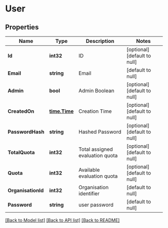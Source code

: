 # User

## Properties
Name | Type | Description | Notes
------------ | ------------- | ------------- | -------------
**Id** | **int32** | ID | [optional] [default to null]
**Email** | **string** | Email | [default to null]
**Admin** | **bool** | Admin Boolean | [optional] [default to null]
**CreatedOn** | [**time.Time**](time.Time.md) | Creation Time | [optional] [default to null]
**PasswordHash** | **string** | Hashed Password | [optional] [default to null]
**TotalQuota** | **int32** | Total assigned evaluation quota | [optional] [default to null]
**Quota** | **int32** | Available evaluation quota | [optional] [default to null]
**OrganisationId** | **int32** | Organisation identifier | [default to null]
**Password** | **string** | user password | [default to null]

[[Back to Model list]](../README.md#documentation-for-models) [[Back to API list]](../README.md#documentation-for-api-endpoints) [[Back to README]](../README.md)


